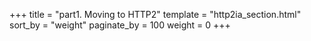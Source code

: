 +++
title = "part1. Moving to HTTP2"
template = "http2ia_section.html"
sort_by = "weight"
paginate_by = 100
weight = 0
+++
